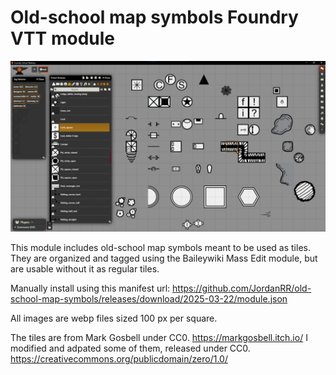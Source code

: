 # Old-school map symbols Foundry VTT module

![alt text](image.png)

This module includes old-school map symbols meant to be used as tiles. They are organized and tagged using the Baileywiki Mass Edit module, but are usable without it as regular tiles. 

Manually install using this manifest url: https://github.com/JordanRR/old-school-map-symbols/releases/download/2025-03-22/module.json

All images are webp files sized 100 px per square.

The tiles are from Mark Gosbell under CC0. https://markgosbell.itch.io/ I modified and adpated some of them, released under CC0. https://creativecommons.org/publicdomain/zero/1.0/